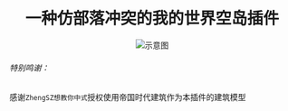 
<h1 align="center">一种仿部落冲突的我的世界空岛插件</h1>

<p align="center">
  <img src="https://example.com/image.png" alt="示意图">
</p>


###### 特别鸣谢：
感谢`ZhengSZ想教你中式`授权使用帝国时代建筑作为本插件的建筑模型  


